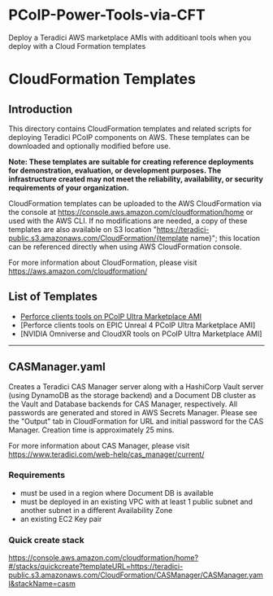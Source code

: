 # PCoIP-Power-Tools-via-CFT
Deploy a Teradici AWS marketplace AMIs with additioanl tools when you deploy with a Cloud Formation templates

# CloudFormation Templates
## Introduction
This directory contains CloudFormation templates and related scripts for deploying Teradici PCoIP components on AWS. These templates can be downloaded and optionally modified before use.

__Note: These templates are suitable for creating reference deployments for demonstration, evaluation, or development purposes. The infrastructure created may not meet the reliability, availability, or security requirements of your organization.__

CloudFormation templates can be uploaded to the AWS CloudFormation via the console at https://console.aws.amazon.com/cloudformation/home or used with the AWS CLI. If no modifications are needed, a copy of these templates are also available on S3 location "https://teradici-public.s3.amazonaws.com/CloudFormation/{template name}"; this location can be referenced directly when using AWS CloudFormation console.

For more information about CloudFormation, please visit https://aws.amazon.com/cloudformation/

## List of Templates
- [Perforce clients tools on PCoIP Ultra Marketplace AMI](https://github.com/ChadSmithTeradici/PCoIP-Power-Tools-via-CFT/blob/main/PCoIP-PF-CFT/PCoIP-PF-CFT.yml)
- [Perforce clients tools on  EPIC Unreal 4 PCoIP Ultra Marketplace AMI]
- [NVIDIA Omniverse and CloudXR tools on PCoIP Ultra Marketplace AMI]
---
## CASManager.yaml
Creates a Teradici CAS Manager server along with a HashiCorp Vault server (using DynamoDB as the storage backend) and a Document DB cluster as the Vault and Database backends for CAS Manager, respectively. All passwords are generated and stored in AWS Secrets Manager. Please see the "Output" tab in CloudFormation for URL and initial password for the CAS Manager. Creation time is approximately 25 mins.

For more information about CAS Manager, please visit https://www.teradici.com/web-help/cas_manager/current/
### Requirements
- must be used in a region where Document DB is available
- must be deployed in an existing VPC with at least 1 public subnet and another subnet in a different Availability Zone
- an existing EC2 Key pair

### Quick create stack
https://console.aws.amazon.com/cloudformation/home?#/stacks/quickcreate?templateURL=https://teradici-public.s3.amazonaws.com/CloudFormation/CASManager/CASManager.yaml&stackName=casm
